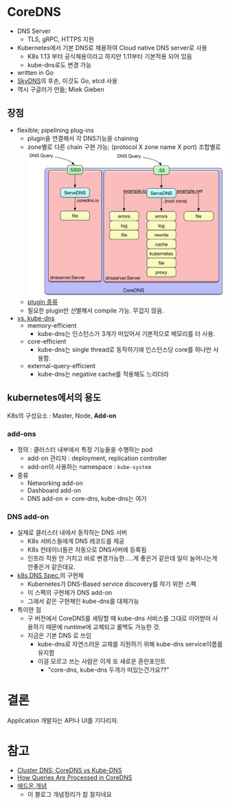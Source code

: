 # CoreDNS

- DNS Server
  - TLS, gRPC, HTTPS 지원
- Kubernetes에서 기본 DNS로 채용하여 Cloud native DNS server로 사용
  - K8s 1.13 부터 공식채용이라고 하지만 1.11부터 기본적용 되어 있음
  - kube-dns로도 변경 가능
- written in Go
- [SkyDNS](https://github.com/skynetservices/skydns)의 후손, 이것도 Go, etcd 사용
- 역시 구글러가 만듦; Miek Gieben

## 장점
- flexible; pipelining plug-ins
  - plugin을 연결해서 각 DNS기능을 chaining
  - zone별로 다른 chain 구현 가능; (protocol X zone name X port) 조합별로
  ![](coredns-query-processing.png)
  - [plugin 종류](https://coredns.io/plugins/)
  - 필요한 plugin만 선별해서 compile 가능. 무겁지 않음.
- [vs. kube-dns](https://coredns.io/2018/11/27/cluster-dns-coredns-vs-kube-dns/)
  - memory-efficient
    - kube-dns는 인스턴스가 3개가 떠있어서 기본적으로 메모리를 더 사용.
  - core-efficient
    - kube-dns는 single thread로 동작하기에 인스턴스당 core를 하나만 사용함.
  - external-query-efficient
    - kube-dns는 negative cache를 적용해도 느리더라

## kubernetes에서의 용도
K8s의 구성요소 : Master, Node, **Add-on**

### add-ons
- 정의 : 클러스터 내부에서 특정 기능들을 수행하는 pod
  - add-on 관리자 : deployment, replication controller
  - add-on이 사용하는 namespace : `kube-system`
- 종류
  - Networking add-on
  - Dashboard add-on
  - DNS add-on <- core-dns, kube-dns는 여기

### DNS add-on
- 실제로 클러스터 내에서 동작하는 DNS 서버
  - K8s 서비스들에게 DNS 레코드를 제공
  - K8s 컨테이너들은 자동으로 DNS서버에 등록됨
  - 인프라 직원 안 거치고 바로 변경가능한.....게 좋은거 같은데 일이 늘어나는게 안좋은거 같은데요.
- [k8s DNS Spec.](https://github.com/kubernetes/dns/blob/master/docs/specification.md)의 구현체
  - Kubernetes가 DNS-Based service discovery를 하기 위한 스펙
  - 이 스펙의 구현체가 DNS add-on
  - 그래서 같은 구현체인 kube-dns를 대체가능
- 특이한 점
  - 구 버전에서 CoreDNS를 세팅할 때 kube-dns 서비스를 그대로 이어받아 사용하기 때문에 runtime에 교체되고 롤백도 가능한 것.
  - 지금은 기본 DNS 로 쓰임
    - kube-dns로 자연스러운 교체를 지원하기 위해 kube-dns service이름를 유지함
    - 이걸 모르고 쓰는 사람은 이게 또 새로운 혼란포인트
	    - "core-dns, kube-dns 두개가 떠있는건가요??"


# 결론
Application 개발자는 API나 UI를 기다리자.

# 참고
- [Cluster DNS: CoreDNS vs Kube-DNS](https://coredns.io/2018/11/27/cluster-dns-coredns-vs-kube-dns/)
- [How Queries Are Processed in CoreDNS](https://coredns.io/2017/06/08/how-queries-are-processed-in-coredns/)
- [애드온 개념](https://arisu1000.tistory.com/27828)
  - 이 블로그 개념정리가 참 찰지네요
